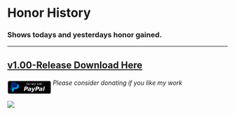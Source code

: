 # Honor History

### Shows todays and yesterdays honor gained.

---

## [v1.00-Release Download Here](https://github.com/XiconQoo/HonorHistory/releases/download/v1.0-Release/HonorHistory.zip)

###### <a target="_blank" rel="noopener noreferrer" href="https://www.paypal.me/xiconqoo/10"><img src="https://raw.githubusercontent.com/XiconQoo/Gladdy/readme-media/Paypal-Donate.png" height="30" style="margin-top:-30px;position:relative;top:20px;"></a> Please consider donating if you like my work

<img src="https://raw.githubusercontent.com/XiconQoo/HonorHistory/main/HonorHistory.png">